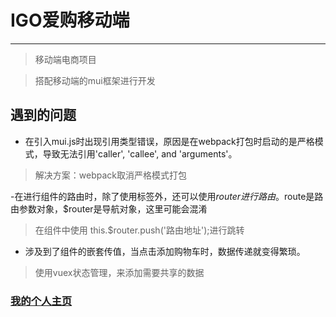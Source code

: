 # IGO爱购移动端
******************************
> 移动端电商项目

> 搭配移动端的mui框架进行开发

## 遇到的问题

- 在引入mui.js时出现引用类型错误，原因是在webpack打包时启动的是严格模式，导致无法引用'caller', 'callee', and 'arguments'。

>解决方案：webpack取消严格模式打包

-在进行组件的路由时，除了使用<router-link>标签外，还可以使用$router进行路由。$route是路由参数对象，$router是导航对象，这里可能会混淆

>在组件中使用 this.$router.push('路由地址');进行跳转

- 涉及到了组件的嵌套传值，当点击添加购物车时，数据传递就变得繁琐。

>使用vuex状态管理，来添加需要共享的数据

### [我的个人主页](http://www.lwysir.com./)